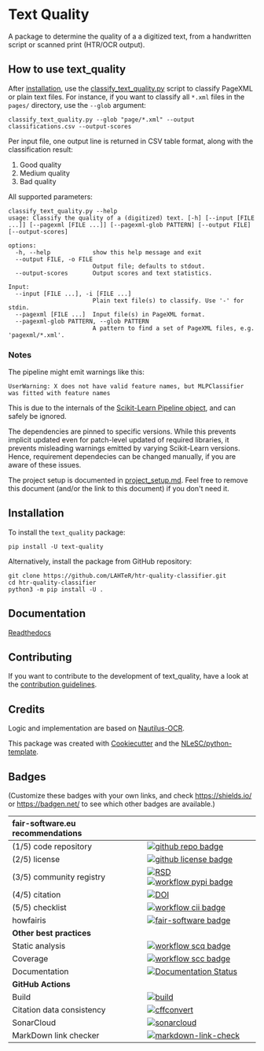 # Text Quality

A package to determine the quality of a a digitized text, from a handwritten script or scanned print (HTR/OCR output).

## How to use text_quality

After [installation](#installation), use the [classify_text_quality.py](scripts/classify_text_quality.py) script to classify PageXML or plain text files.
For instance, if you want to classify all `*.xml` files in the `pages/` directory, use the `--glob` argument:

```shell
classify_text_quality.py --glob "page/*.xml" --output classifications.csv --output-scores
```

Per input file, one output line is returned in CSV table format, along with the classification result:

1. Good quality
2. Medium quality
3. Bad quality

All supported parameters:

```console
classify_text_quality.py --help
usage: Classify the quality of a (digitized) text. [-h] [--input [FILE ...]] [--pagexml [FILE ...]] [--pagexml-glob PATTERN] [--output FILE] [--output-scores]

options:
  -h, --help            show this help message and exit
  --output FILE, -o FILE
                        Output file; defaults to stdout.
  --output-scores       Output scores and text statistics.

Input:
  --input [FILE ...], -i [FILE ...]
                        Plain text file(s) to classify. Use '-' for stdin.
  --pagexml [FILE ...]  Input file(s) in PageXML format.
  --pagexml-glob PATTERN, --glob PATTERN
                        A pattern to find a set of PageXML files, e.g. 'pagexml/*.xml'.
```

### Notes

The pipeline might emit warnings like this:

```shell
UserWarning: X does not have valid feature names, but MLPClassifier was fitted with feature names
```

This is due to the internals of the [Scikit-Learn Pipeline object](https://scikit-learn.org/stable/modules/generated/sklearn.pipeline.Pipeline.html), and can safely be ignored.

The dependencies are pinned to specific versions.
While this prevents implicit updated even for patch-level updated of required libraries, it prevents misleading warnings emitted by varying Scikit-Learn versions.
Hence, requirement dependecies can be changed manually, if you are aware of these issues.

The project setup is documented in [project_setup.md](project_setup.md). Feel free to remove this document (and/or the link to this document) if you don't need it.

## Installation

To install the `text_quality` package:

```console
pip install -U text-quality
```

Alternatively, install the package from GitHub repository:

```console
git clone https://github.com/LAHTeR/htr-quality-classifier.git
cd htr-quality-classifier
python3 -m pip install -U .
```

## Documentation

[Readthedocs](https://htr-quality-classifier.readthedocs.io/en/latest/)

## Contributing

If you want to contribute to the development of text_quality,
have a look at the [contribution guidelines](CONTRIBUTING.md).

## Credits

Logic and implementation are based on [Nautilus-OCR](https://github.com/natliblux/nautilusocr).

This package was created with [Cookiecutter](https://github.com/audreyr/cookiecutter) and the [NLeSC/python-template](https://github.com/NLeSC/python-template).

## Badges

(Customize these badges with your own links, and check <https://shields.io/> or <https://badgen.net/> to see which other badges are available.)

| fair-software.eu recommendations | |
| :-- | :--  |
| (1/5) code repository              | [![github repo badge](https://img.shields.io/badge/github-repo-000.svg?logo=github&labelColor=gray&color=blue)](https://github.com/laHTeR/htr-quality-classifier) |
| (2/5) license                      | [![github license badge](https://img.shields.io/github/license/laHTeR/htr-quality-classifier)](https://github.com/laHTeR/htr-quality-classifier) |
| (3/5) community registry           | [![RSD](https://img.shields.io/badge/rsd-text_quality-00a3e3.svg)](https://research-software-directory.org/projects/lahter) [![workflow pypi badge](https://img.shields.io/pypi/v/text_quality.svg?colorB=blue)](https://pypi.python.org/project/text_quality/) |
| (4/5) citation                     | [![DOI](https://zenodo.org/badge/DOI/<replace-with-created-DOI>.svg)](https://doi.org/<replace-with-created-DOI>) |
| (5/5) checklist                    | [![workflow cii badge](https://bestpractices.coreinfrastructure.org/projects/<replace-with-created-project-identifier>/badge)](https://bestpractices.coreinfrastructure.org/projects/<replace-with-created-project-identifier>) |
| howfairis                          | [![fair-software badge](https://img.shields.io/badge/fair--software.eu-%E2%97%8F%20%20%E2%97%8F%20%20%E2%97%8F%20%20%E2%97%8F%20%20%E2%97%8B-yellow)](https://fair-software.eu) |
| **Other best practices**           | &nbsp; |
| Static analysis                    | [![workflow scq badge](https://sonarcloud.io/api/project_badges/measure?project=LAHTeR_htr-quality-classifier&metric=alert_status)](https://sonarcloud.io/dashboard?id=LAHTeR_htr-quality-classifier) |
| Coverage                           | [![workflow scc badge](https://sonarcloud.io/api/project_badges/measure?project=LAHTeR_htr-quality-classifier&metric=coverage)](https://sonarcloud.io/dashboard?id=LAHTeR_htr-quality-classifier) |
| Documentation                      | [![Documentation Status](https://readthedocs.org/projects/htr-quality-classifier/badge/?version=latest)](https://htr-quality-classifier.readthedocs.io/en/latest/?badge=latest) |
| **GitHub Actions**                 | &nbsp; |
| Build                              | [![build](https://github.com/laHTeR/htr-quality-classifier/actions/workflows/build.yml/badge.svg)](https://github.com/laHTeR/htr-quality-classifier/actions/workflows/build.yml) |
| Citation data consistency               | [![cffconvert](https://github.com/laHTeR/htr-quality-classifier/actions/workflows/cffconvert.yml/badge.svg)](https://github.com/laHTeR/htr-quality-classifier/actions/workflows/cffconvert.yml) |
| SonarCloud                         | [![sonarcloud](https://github.com/laHTeR/htr-quality-classifier/actions/workflows/sonarcloud.yml/badge.svg)](https://github.com/laHTeR/htr-quality-classifier/actions/workflows/sonarcloud.yml) |
| MarkDown link checker              | [![markdown-link-check](https://github.com/laHTeR/htr-quality-classifier/actions/workflows/markdown-link-check.yml/badge.svg)](https://github.com/laHTeR/htr-quality-classifier/actions/workflows/markdown-link-check.yml) |
